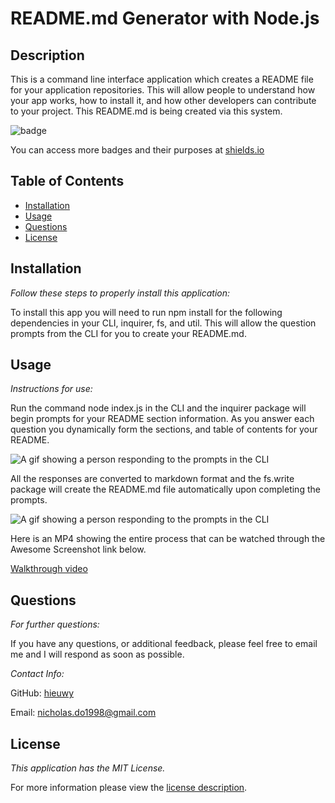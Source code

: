 # README.md Generator with Node.js

## Description

This is a command line interface application which creates a README file for your application repositories. This will allow people to understand how your app works, how to install it, and how other developers can contribute to your project. This README.md is being created via this system.

![badge](https://img.shields.io/badge/license-MITLicense-brightorange)

You can access more badges and their purposes at [shields.io](https://shields.io)

## Table of Contents
  * [Installation](#installation)
  * [Usage](#usage)
  * [Questions](#questions)
  * [License](#license)
    
    
## Installation
    
  _Follow these steps to properly install this application:_

  To install this app you will need to run npm install for the following dependencies in your CLI, inquirer, fs, and util. This will allow the question prompts from the CLI for you to create your README.md.
      
## Usage

  _Instructions for use:_

  Run the command node index.js in the CLI and the inquirer package will begin prompts for your README section information. As you answer each question you dynamically form the sections, and table of contents for your README. 
  
  ![A gif showing a person responding to the prompts in the CLI](https://media.giphy.com/media/hz6c9YpqAf60YLY57r/giphy.gif)
  
  All the responses are converted to markdown format and the fs.write package will create the README.md file automatically upon completing the prompts.
  
  ![A gif showing a person responding to the prompts in the CLI](https://media.giphy.com/media/LxMksZYZNKGAI7FFpm/giphy.gif)
  
  Here is an MP4 showing the entire process that can be watched through the Awesome Screenshot link below.
  
  [Walkthrough video](https://www.awesomescreenshot.com/video/3388382?key=680ec7d79b8e96a3e71766765730a916)
  
  
      
## Questions
      
  _For further questions:_

  If you have any questions, or additional feedback, please feel free to email me and I will respond as soon as possible.
  
  _Contact Info:_

  GitHub: [hieuwy](https://github.com/hieuwy)

  Email: [nicholas.do1998@gmail.com](mailto:nicholas.do1998@gmail.com)
    
## License

      
  _This application has the MIT License._
      
  For more information please view the [license description](https://choosealicense.com/licenses/mit/).
  
  

